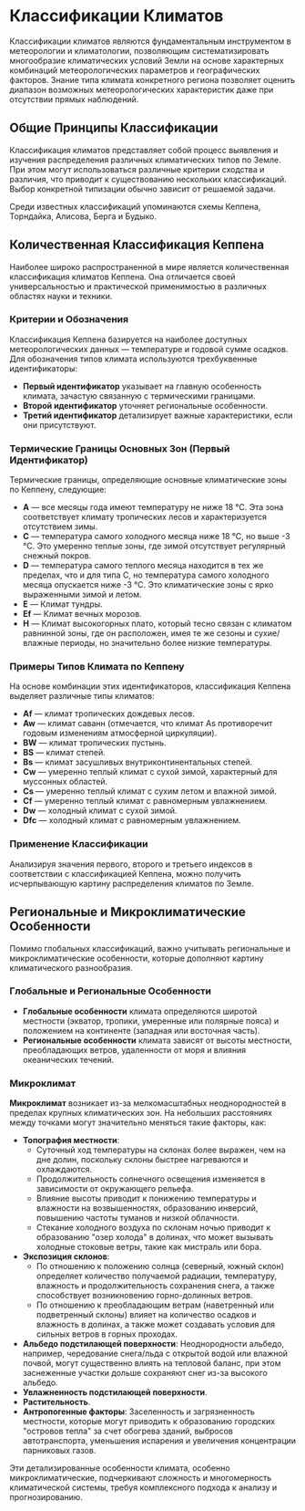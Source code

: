 # Классификации Климатов

Классификации климатов являются фундаментальным инструментом в метеорологии и климатологии, позволяющим систематизировать многообразие климатических условий Земли на основе характерных комбинаций метеорологических параметров и географических факторов. Знание типа климата конкретного региона позволяет оценить диапазон возможных метеорологических характеристик даже при отсутствии прямых наблюдений.

## Общие Принципы Классификации

Классификация климатов представляет собой процесс выявления и изучения распределения различных климатических типов по Земле. При этом могут использоваться различные критерии сходства и различия, что приводит к существованию нескольких классификаций. Выбор конкретной типизации обычно зависит от решаемой задачи.

Среди известных классификаций упоминаются схемы Кеппена, Торндайка, Алисова, Берга и Будыко.

## Количественная Классификация Кеппена

Наиболее широко распространенной в мире является количественная классификация климатов Кеппена. Она отличается своей универсальностью и практической применимостью в различных областях науки и техники.

### Критерии и Обозначения

Классификация Кеппена базируется на наиболее доступных метеорологических данных — температуре и годовой сумме осадков. Для обозначения типов климата используются трехбуквенные идентификаторы:

* **Первый идентификатор** указывает на главную особенность климата, зачастую связанную с термическими границами.
* **Второй идентификатор** уточняет региональные особенности.
* **Третий идентификатор** детализирует важные характеристики, если они присутствуют.

### Термические Границы Основных Зон (Первый Идентификатор)

Термические границы, определяющие основные климатические зоны по Кеппену, следующие:

* **A** — все месяцы года имеют температуру не ниже 18 °С. Эта зона соответствует климату тропических лесов и характеризуется отсутствием зимы.
* **C** — температура самого холодного месяца ниже 18 °С, но выше -3 °С. Это умеренно теплые зоны, где зимой отсутствует регулярный снежный покров.
* **D** — температура самого теплого месяца находится в тех же пределах, что и для типа C, но температура самого холодного месяца опускается ниже -3 °С. Это климатические зоны с ярко выраженными зимой и летом.
* **E** — Климат тундры.
* **Ef** — Климат вечных морозов.
* **H** — Климат высокогорных плато, который тесно связан с климатом равнинной зоны, где он расположен, имея те же сезоны и сухие/влажные периоды, но значительно более низкие температуры.

### Примеры Типов Климата по Кеппену

На основе комбинации этих идентификаторов, классификация Кеппена выделяет различные типы климатов:

* **Af** — климат тропических дождевых лесов.
* **Aw** — климат саванн (отмечается, что климат As противоречит годовым изменениям атмосферной циркуляции).
* **BW** — климат тропических пустынь.
* **BS** — климат степей.
* **Bs** — климат засушливых внутриконтинентальных степей.
* **Cw** — умеренно теплый климат с сухой зимой, характерный для муссонных областей.
* **Cs** — умеренно теплый климат с сухим летом и влажной зимой.
* **Cf** — умеренно теплый климат с равномерным увлажнением.
* **Dw** — холодный климат с сухой зимой.
* **Dfc** — холодный климат с равномерным увлажнением.

### Применение Классификации

Анализируя значения первого, второго и третьего индексов в соответствии с классификацией Кеппена, можно получить исчерпывающую картину распределения климатов по Земле.

## Региональные и Микроклиматические Особенности

Помимо глобальных классификаций, важно учитывать региональные и микроклиматические особенности, которые дополняют картину климатического разнообразия.

### Глобальные и Региональные Особенности

* **Глобальные особенности** климата определяются широтой местности (экватор, тропики, умеренные или полярные пояса) и положением на континенте (западная или восточная часть).
* **Региональные особенности** климата зависят от высоты местности, преобладающих ветров, удаленности от моря и влияния океанических течений.

### Микроклимат

**Микроклимат** возникает из-за мелкомасштабных неоднородностей в пределах крупных климатических зон. На небольших расстояниях между точками могут значительно меняться такие факторы, как:

* **Топография местности**:
  * Суточный ход температуры на склонах более выражен, чем на дне долин, поскольку склоны быстрее нагреваются и охлаждаются.
  * Продолжительность солнечного освещения изменяется в зависимости от окружающего рельефа.
  * Влияние высоты приводит к понижению температуры и влажности на возвышенностях, образованию инверсий, повышению частоты туманов и низкой облачности.
  * Стекание холодного воздуха по склонам ночью приводит к образованию "озер холода" в долинах, что может вызывать холодные стоковые ветры, такие как мистраль или бора.
* **Экспозиция склонов**:
  * По отношению к положению солнца (северный, южный склон) определяет количество получаемой радиации, температуру, влажность и продолжительность сохранения снега, а также способствует возникновению горно-долинных ветров.
  * По отношению к преобладающим ветрам (наветренный или подветренный склоны) влияет на количество осадков и влажность в долинах, а также может создавать условия для сильных ветров в горных проходах.
* **Альбедо подстилающей поверхности**: Неоднородности альбедо, например, чередование снега/льда с открытой водой или влажной почвой, могут существенно влиять на тепловой баланс, при этом заснеженные участки дольше сохраняют снег из-за высокого альбедо.
* **Увлажненность подстилающей поверхности**.
* **Растительность**.
* **Антропогенные факторы**: Заселенность и загрязненность местности, которые могут приводить к образованию городских "островов тепла" за счет обогрева зданий, выбросов автотранспорта, уменьшения испарения и увеличения концентрации парниковых газов.

Эти детализированные особенности климата, особенно микроклиматические, подчеркивают сложность и многомерность климатической системы, требуя комплексного подхода к анализу и прогнозированию.
